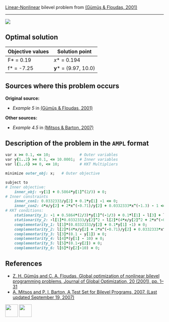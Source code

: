 [Linear-Nonlinear](/BASBLib/LP-NLP-problems) bilevel problem from [(Gümüş & Floudas, 2001)][Gümüş & Floudas, 2001]

---

![](/BASBLib/images/gf_2001_01_eq.jpg)

## Optimal solution

Objective values   | Solution point           |
------------------ | ------------------------ |
F* = 0.19          | _x_* = 0.194             |
f* = -7.25         | __y__* = (9.97, 10.0)    |

## Sources where this problem occurs

__Original source:__

 - _Example 5_ in [(Gümüş & Floudas, 2001)][Gümüş & Floudas, 2001]

__Other sources:__

 - _Example 4.5_ in [(Mitsos & Barton, 2007)][Mitsos & Barton, 2007]

## Description of the problem in the `AMPL` format

```ruby
var x >= 0.1, <= 10;             # Outer variables
var y{1..2} >= 0.1, <= 10.0001;  # Inner variables
var l{1..6} >= 0, <= 10;         # KKT Multipliers

minimize outer_obj: x;   # Outer objective

subject to
# Inner objective:
    inner_obj: -y[1] + 0.5864*y[1]^(2/3) = 0;
# Inner constraints
    inner_con1: 0.0332333/y[2] + 0.1*y[1] -1 <= 0;
    inner_con2: 4*x/y[2] + 2*x^(-0.71)/y[2] + 0.0332333*x^(-1.3) - 1 <= 0;
# KKT conditions:
    stationarity_1: -1 + 0.5864*(2/3)*y[1]^(-1/3) + 0.1*l[1] - l[3] + l[4] = 0;
    stationarity_2: -l[1]*0.0332333/y[2]^2 - l[2]*(4*x/y[2]^2 + 2*x^(-0.71)/y[2]^2) - l[5] + l[6] = 0;
    complementarity_1: l[1]*(0.0332333/y[2] + 0.1*y[1] -1) = 0;
    complementarity_2: l[2]*(4*x/y[2] + 2*x^(-0.71)/y[2] + 0.0332333*x^(-1.3) - 1) = 0;
    complementarity_3: l[3]*(0.1 - y[1]) = 0;
    complementarity_4: l[4]*(y[1] - 10) = 0;
    complementarity_5: l[5]*(0.1-y[2]) = 0;
    complementarity_6: l[6]*(y[2]-10) = 0;
```

##  References

 - [Z. H. Gümüş and C. A. Floudas, Global optimization of nonlinear bilevel programming problems, Journal of Global Optimization, 20 (2001), pp. 1–31](https://doi.org/10.1023/A:1011268113791)
 - [A. Mitsos and P. I. Barton, A Test Set for Bilevel Programs, 2007. (Last updated September 19, 2007)](https://www.researchgate.net/publication/228455291_A_test_set_for_bilevel_programs)

[<img src="http://www.interupgrade.com/images/pfeil-backbutton.png" width="40" height="40">](/BASBLib/LP-NLP-problems "Back to summary of LP-NLP bilevel problems")
[<img src="https://cdn1.iconfinder.com/data/icons/MetroStation-PNG/128/MB__home.png" width="40" height="40">](/BASBLib/index "Back to homepage")

[Gümüş & Floudas, 2001]: https://doi.org/10.1023/A:1011268113791
[Mitsos & Barton, 2007]: https://www.researchgate.net/publication/228455291_A_test_set_for_bilevel_programs
